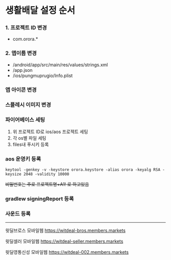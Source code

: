 # 생활배달 설정 순서

### 1. 프로젝트 ID 변경

- com.orora.\*

### 2. 앱이름 변경

- /android/app/src/main/res/values/strings.xml
- /app.json
- /ios/pungmuprugio/Info.plist

### 앱 아이콘 변경

### 스플레시 이미지 변경

### 파이어베이스 세팅

1. 위 프로젝트 ID로 ios/aos 프로젝트 세팅
2. 각 os별 파일 세팅
3. files내 푸시키 등록

### aos 운영키 등록

```
keytool -genkey -v -keystore orora.keystore -alias orora -keyalg RSA -keysize 2048 -validity 10000
```

~~비밀번호는 주로 프로젝트명+A1! 로 하고있음~~

### gradlew signingReport 등록

### 사운드 등록

---

윗딜브로스 모바일웹
https://witdeal-bros.members.markets

윗딜셀러 모바일웹
https://witdeal-seller.members.markets

윗딜영통신성 모바일웹
https://witdeal-002.members.markets
